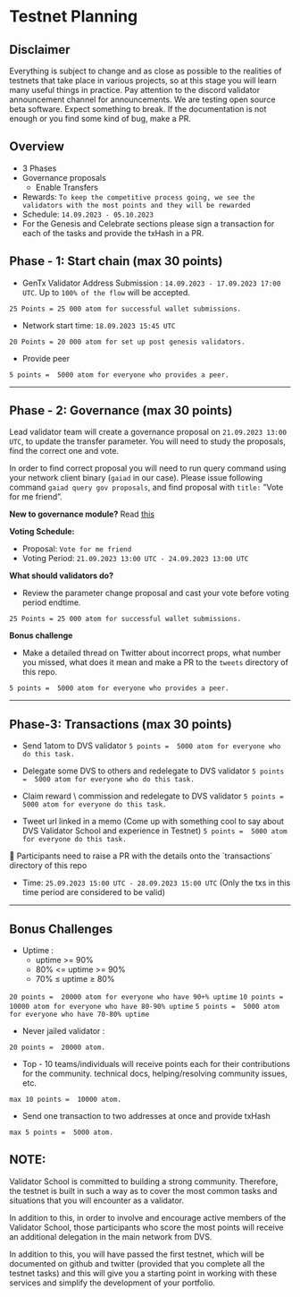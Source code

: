 # **Testnet Planning**

## **Disclaimer**

Everything is subject to change and as close as possible to the realities of testnets that take place in various projects, so at this stage you will learn many useful things in practice. Pay attention to the discord validator announcement channel for announcements. We are testing open source beta software. Expect something to break. If the documentation is not enough or you find some kind of bug, make a PR.

## **Overview**

- 3 Phases
- Governance proposals
    - Enable Transfers
- Rewards: `To keep the competitive process going, we see the validators with the most points and they will be rewarded`
- Schedule: `14.09.2023 - 05.10.2023`
- For the Genesis and Celebrate sections please sign a transaction for each of the tasks and provide the txHash in a PR.

## **Phase - 1: Start chain (max 30 points)**

- GenTx Validator Address Submission : `14.09.2023 - 17.09.2023 17:00 UTC`. Up to `100% of the flow` will be accepted.

 `25 Points = 25 000 atom for successful wallet submissions.`

- Network start time:  `18.09.2023 15:45 UTC`

`20 Points = 20 000 atom for set up post genesis validators.`

- Provide peer

`5 points =  5000 atom for everyone who provides a peer.`

---

## **Phase - 2: Governance (max 30 points)**

Lead validator team will create a governance proposal on `21.09.2023 13:00 UTC`, to update the transfer parameter. You will need to study the proposals, find the correct one and vote.

In order to find correct proposal you will need to run query command using your network client binary (`gaiad` in our case). Please issue following command `gaiad query gov proposals`, and find proposal with `title:` ”Vote for me friend”.

**New to governance module?** Read [this](https://docs.cosmos.network/main/modules/gov)

**Voting Schedule:**

- Proposal: `Vote for me friend`
- Voting Period: `21.09.2023 13:00 UTC - 24.09.2023 13:00 UTC`

**What should validators do?**

- Review the parameter change proposal and cast your vote before voting period endtime.

`25 Points = 25 000 atom for successful wallet submissions.`

**Bonus challenge**

- Make a detailed thread on Twitter about incorrect props, what number you missed, what does it mean and make a PR to the `tweets` directory of this repo.

`5 points =  5000 atom for everyone who provides a peer.`

---

## **Phase-3: Transactions (max 30 points)**

- Send 1atom to DVS validator
`5 points =  5000 atom for everyone who do this task.`

- Delegate some DVS to others and redelegate to DVS validator
`5 points =  5000 atom for everyone who do this task.`

- Claim reward \ commission and redelegate to DVS validator
`5 points =  5000 atom for everyone do this task.`

- Tweet url linked in a memo (Come up with something cool to say about DVS Validator School and experience in Testnet)
`5 points =  5000 atom for everyone do this task.`

<aside>
📌 Participants need to raise a PR with the details onto the `transactions` directory of this repo

- Time: `25.09.2023 15:00 UTC - 28.09.2023 15:00 UTC`
(Only the txs in this time period are considered to be valid)
</aside>

---

## **Bonus Challenges**

- Uptime :
    - uptime >= 90%
    - 80% <= uptime >= 90%
    - 70% ≤ uptime ≥ 80%

`20 points =  20000 atom for everyone who have 90+% uptime`
`10 points =  10000 atom for everyone who have 80-90% uptime`
`5 points =  5000 atom for everyone who have 70-80% uptime`

- Never jailed validator :

`20 points =  20000 atom.`

- Top - 10 teams/individuals will receive points each for their contributions for the community. technical docs, helping/resolving community issues, etc.

`max 10 points =  10000 atom.`

- Send one transaction to two addresses at once and provide txHash

`max 5 points =  5000 atom.`

## **NOTE:**

Validator School is committed to building a strong community. Therefore, the testnet is built in such a way as to cover the most common tasks and situations that you will encounter as a validator.

In addition to this, in order to involve and encourage active members of the Validator School, those participants who score the most points will receive an additional delegation in the main network from DVS.

In addition to this, you will have passed the first testnet, which will be documented on github and twitter (provided that you complete all the testnet tasks) and this will give you a starting point in working with these services and simplify the development of your portfolio.
